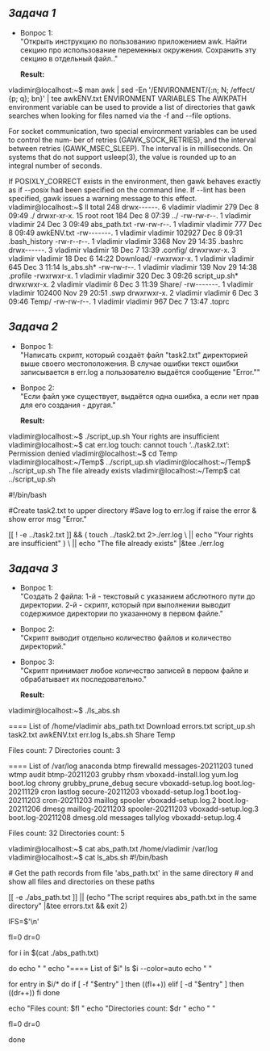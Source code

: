 ## _Задача 1_

- Вопрос 1:  
  "Открыть инструкцию по пользованию приложением awk. Найти секцию про использование переменных окружения. Сохранить эту секцию в отдельный файл.."   
    
   __Result:__  
   
vladimir@localhost:~$ man awk | sed -En '/ENVIRONMENT/{:n; N; /effect/ {p; q}; bn}' | tee awkENV.txt
ENVIRONMENT VARIABLES
   The AWKPATH environment variable can be used to provide a  list  of  directories  that  gawk
   searches when looking for files named via the -f and --file options.

   For  socket communication, two special environment variables can be used to control the num‐
   ber of retries (GAWK_SOCK_RETRIES), and the interval between retries (GAWK_MSEC_SLEEP).  The
   interval  is in milliseconds. On systems that do not support usleep(3), the value is rounded
   up to an integral number of seconds.

   If POSIXLY_CORRECT exists in the environment, then gawk behaves exactly as  if  --posix  had
   been  specified  on  the  command line.  If --lint has been specified, gawk issues a warning
   message to this effect.
vladimir@localhost:~$ ll
total 248
drwx------.  6 vladimir vladimir    279 Dec  8 09:49 ./
drwxr-xr-x. 15 root     root        184 Dec  8 07:39 ../
-rw-rw-r--.  1 vladimir vladimir     24 Dec  3 09:49 abs_path.txt
-rw-rw-r--.  1 vladimir vladimir    777 Dec  8 09:49 awkENV.txt
-rw-------.  1 vladimir vladimir 102927 Dec  8 09:31 .bash_history
-rw-r--r--.  1 vladimir vladimir   3368 Nov 29 14:35 .bashrc
drwx------.  3 vladimir vladimir     18 Dec  7 13:39 .config/
drwxrwxr-x.  3 vladimir vladimir     18 Dec  6 14:22 Download/
-rwxrwxr-x.  1 vladimir vladimir    645 Dec  3 11:14 ls_abs.sh*
-rw-rw-r--.  1 vladimir vladimir    139 Nov 29 14:38 .profile
-rwxrwxr-x.  1 vladimir vladimir    320 Dec  3 09:26 script_up.sh*
drwxrwxr-x.  2 vladimir vladimir      6 Dec  3 11:39 Share/
-rw-------.  1 vladimir vladimir 102400 Nov 29 20:51 .swp
drwxrwxr-x.  2 vladimir vladimir      6 Dec  3 09:46 Temp/
-rw-rw-r--.  1 vladimir vladimir    967 Dec  7 13:47 .toprc  

  
  
  
## _Задача 2_

- Вопрос 1:  
  "Написать скрипт, который создаёт файл "task2.txt" директорией выше своего местоположения. В случае ошибки текст ошибки записывается в err.log а пользователю выдаётся сообщение "Error.""     
    
- Вопрос 2:  
  "Если файл уже существует, выдаётся одна ошибка, а если нет прав для его создания - другая."  

   __Result:__  
   
vladimir@localhost:~$ ./script_up.sh
Your rights are insufficient
vladimir@localhost:~$ cat err.log
touch: cannot touch ‘../task2.txt’: Permission denied
vladimir@localhost:~$ cd Temp
vladimir@localhost:~/Temp$ ../script_up.sh
vladimir@localhost:~/Temp$ ../script_up.sh
The file already exists
vladimir@localhost:~/Temp$ cat ../script_up.sh

\#!/bin/bash

\#Create task2.txt to upper directory
\#Save log to err.log if raise the error & show error msg "Error."

[[ ! -e ../task2.txt ]] && ( touch ../task2.txt 2>./err.log \\
                        || echo "Your rights are insufficient" ) \\
                        || echo "The file already exists" |&tee ./err.log

  
  
## _Задача 3_

- Вопрос 1:  
  "Создать 2 файла: 1-й - текстовый с указанием абслютного пути до директории. 2-й - скрипт, который при выполнении выводит содержимое директории по указанному в первом файле."  
   
- Вопрос 2:  
  "Скрипт выводит отдельно количество файлов и количество директорий."  
    
- Вопрос 3:  
  "Скрипт принимает любое количество записей в первом файле и обрабатывает их последовательно."  

   __Result:__  
   
vladimir@localhost:~$ ./ls_abs.sh

==== List of  /home/vladimir
abs_path.txt  Download  errors.txt  script_up.sh  task2.txt
awkENV.txt    err.log   ls_abs.sh   Share         Temp


Files count: 7
Directories count: 3


==== List of  /var/log
anaconda           btmp           firewalld           messages-20211203  tuned                wtmp
audit              btmp-20211203  grubby              rhsm               vboxadd-install.log  yum.log
boot.log           chrony         grubby_prune_debug  secure             vboxadd-setup.log
boot.log-20211129  cron           lastlog             secure-20211203    vboxadd-setup.log.1
boot.log-20211203  cron-20211203  maillog             spooler            vboxadd-setup.log.2
boot.log-20211206  dmesg          maillog-20211203    spooler-20211203   vboxadd-setup.log.3
boot.log-20211208  dmesg.old      messages            tallylog           vboxadd-setup.log.4


Files count: 32
Directories count: 5

vladimir@localhost:~$ cat abs_path.txt
/home/vladimir
/var/log
vladimir@localhost:~$ cat ls_abs.sh
\#!/bin/bash

\# Get the path records from file 'abs_path.txt' in the same directory
\# and show all files and directories on these paths

[[ -e ./abs_path.txt  ]] || (echo "The script requires abs_path.txt in the same directory" |&tee errors.txt && exit 2)

IFS=$'\n'

fl=0
dr=0

for i in $(cat ./abs_path.txt)

 do
   echo " "
   echo "==== List of  $i"
   ls $i --color=auto
   echo " "

   for entry in $i/*
     do
       if   [ -f "$entry" ]
         then ((fl++))
       elif [ -d "$entry" ]
         then ((dr++))
       fi
     done

   echo "Files count: $fl "
   echo "Directories count: $dr "
   echo " "

 fl=0
 dr=0

 done
	
  